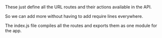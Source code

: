 These just define all the URL routes and their actions available in the API.

So we can add more without having to add require lines everywhere.

The index.js file compiles all the routes and exports them as one module for the app.
